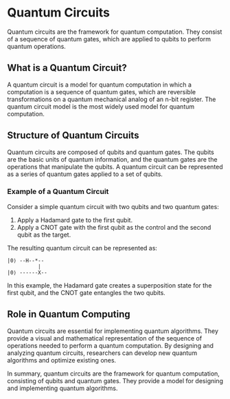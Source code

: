 # Quantum Circuits

Quantum circuits are the framework for quantum computation. They consist of a sequence of quantum gates, which are applied to qubits to perform quantum operations.

## What is a Quantum Circuit?

A quantum circuit is a model for quantum computation in which a computation is a sequence of quantum gates, which are reversible transformations on a quantum mechanical analog of an n-bit register. The quantum circuit model is the most widely used model for quantum computation.

## Structure of Quantum Circuits

Quantum circuits are composed of qubits and quantum gates. The qubits are the basic units of quantum information, and the quantum gates are the operations that manipulate the qubits. A quantum circuit can be represented as a series of quantum gates applied to a set of qubits.

### Example of a Quantum Circuit

Consider a simple quantum circuit with two qubits and two quantum gates:

1. Apply a Hadamard gate to the first qubit.
2. Apply a CNOT gate with the first qubit as the control and the second qubit as the target.

The resulting quantum circuit can be represented as:

```
|0⟩ --H--*--
          |
|0⟩ ------X--
```

In this example, the Hadamard gate creates a superposition state for the first qubit, and the CNOT gate entangles the two qubits.

## Role in Quantum Computing

Quantum circuits are essential for implementing quantum algorithms. They provide a visual and mathematical representation of the sequence of operations needed to perform a quantum computation. By designing and analyzing quantum circuits, researchers can develop new quantum algorithms and optimize existing ones.

In summary, quantum circuits are the framework for quantum computation, consisting of qubits and quantum gates. They provide a model for designing and implementing quantum algorithms.
